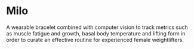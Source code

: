 # Milo
A wearable bracelet combined with computer vision to track metrics such as muscle fatigue and growth, basal body temperature and lifting form in order to curate an effective routine for experienced female weightlifters.
